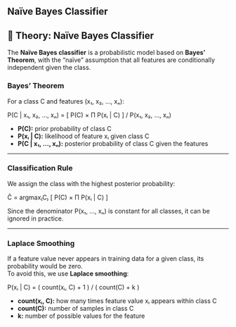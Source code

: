 ## Naïve Bayes Classifier
## 📘 Theory: Naïve Bayes Classifier

The **Naïve Bayes classifier** is a probabilistic model based on **Bayes’ Theorem**, with the “naïve” assumption that all features are conditionally independent given the class.

### Bayes’ Theorem
For a class C and features (x₁, x₂, …, xₙ):

P(C | x₁, x₂, …, xₙ) = [ P(C) × Π P(xᵢ | C) ] / P(x₁, x₂, …, xₙ)

- **P(C):** prior probability of class C  
- **P(xᵢ | C):** likelihood of feature xᵢ given class C  
- **P(C | x₁, …, xₙ):** posterior probability of class C given the features  

---

### Classification Rule
We assign the class with the highest posterior probability:

Ĉ = argmax₍C₎ [ P(C) × Π P(xᵢ | C) ]

Since the denominator P(x₁, …, xₙ) is constant for all classes, it can be ignored in practice.

---

### Laplace Smoothing
If a feature value never appears in training data for a given class, its probability would be zero.  
To avoid this, we use **Laplace smoothing**:

P(xᵢ | C) = ( count(xᵢ, C) + 1 ) / ( count(C) + k )

- **count(xᵢ, C):** how many times feature value xᵢ appears within class C  
- **count(C):** number of samples in class C  
- **k:** number of possible values for the feature  
